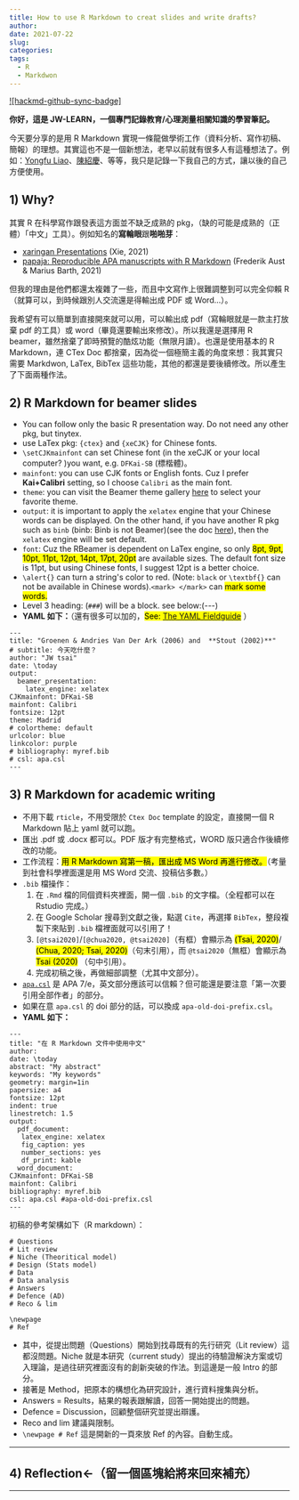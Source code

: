 ```yaml
---
title: How to use R Markdown to creat slides and write drafts?
author: 
date: 2021-07-22
slug: 
categories:
tags:
  - R
  - Markdwon
---
```


[![hackmd-github-sync-badge]](https://hackmd.io/IHBEI5Y1RU6Q0DwndPRI9g)


**你好，這是 JW-LEARN，一個專門記錄教育/心理測量相關知識的學習筆記。**

今天要分享的是用 R Markdown 實現一條龍做學術工作（資料分析、寫作初稿、簡報）的理想。其實這也不是一個新想法，老早以前就有很多人有這種想法了。例如：[Yongfu Liao](https://yongfu.name/)、[陳紹慶](https://scchen.com/zh/post/dynamic-writing/)、等等，我只是記錄一下我自己的方式，讓以後的自己方便使用。



## 1) Why?

其實 R 在科學寫作跟發表這方面並不缺乏成熟的 pkg，（缺的可能是成熟的（正體）「中文」工具）。例如知名的**寫輪眼**跟**啪啪芽**：

- [xaringan Presentations](https://bookdown.org/yihui/rmarkdown/xaringan.html) (Xie, 2021)
- [papaja: Reproducible APA manuscripts with R Markdown](http://frederikaust.com/papaja_man/) (Frederik Aust & Marius Barth, 2021)

但我的理由是他們都還太複雜了一些，而且中文寫作上很難調整到可以完全仰賴 R（就算可以，到時候跟別人交流還是得輸出成 PDF 或 Word...）。

我希望有可以簡單到直接開來就可以用，可以輸出成 pdf（寫輪眼就是一款主打放棄 pdf 的工具）或 word（畢竟還要輸出來修改）。所以我還是選擇用 R beamer，雖然捨棄了即時預覽的酷炫功能（無限月讀）。也還是使用基本的 R Markdown，連 CTex Doc 都捨棄，因為從一個極簡主義的角度來想：我其實只需要 Markdwon, LaTex, BibTex 這些功能，其他的都還是要後續修改。所以產生了下面兩種作法。

## 2) R Markdown for **beamer slides**
- You can follow only the basic R presentation way. Do not need any other pkg, but tinytex.
- use LaTex pkg: `{ctex}` and `{xeCJK}` for Chinese fonts.
- `\setCJKmainfont` can set Chinese font (in the xeCJK or your local computer? )you want, e.g. `DFKai-SB` (標楷體)。
- `mainfont`: you can use CJK fonts or English fonts. Cuz I prefer **Kai+Calibri** setting, so I choose `Calibri` as the main font.
- `theme`: you can visit the Beamer theme gallery [here](https://deic-web.uab.cat/~iblanes/beamer_gallery/index.html) to select your favorite theme.
- `output`: it is important to apply the `xelatex` engine that your Chinese words can be displayed. On the other hand, if you have another R pkg such as `binb` (binb: Binb is not Beamer)(see the doc [here](https://www.rdocumentation.org/packages/binb/versions/0.0.6)), then the `xelatex` engine will be set default.
- `font`: Cuz the RBeamer is dependent on LaTex engine, so only <mark>8pt, 9pt, 10pt, 11pt, 12pt, 14pt, 17pt, 20pt</mark> are available sizes. The default font size is 11pt, but using Chinese fonts, I suggest 12pt is a better choice.
- `\alert{}` can turn a string's color to red. (Note: `black` or `\textbf{}` can not be available in Chinese words).`<mark> </mark>` can <mark>mark some words.</mark>
- Level 3 heading: (`###`) will be a block. see below:(---)
- **YAML 如下：**（還有很多可以加的，<mark>See: [The YAML Fieldguide](https://cran.r-project.org/web/packages/ymlthis/vignettes/yaml-fieldguide.html)</mark> ）
```
---
title: "Groenen & Andries Van Der Ark (2006) and  **Stout (2002)**"
# subtitle: 今天吃什麼？
author: "JW tsai"
date: \today
output:
  beamer_presentation:
    latex_engine: xelatex
CJKmainfont: DFKai-SB
mainfont: Calibri
fontsize: 12pt
theme: Madrid
# colortheme: default
urlcolor: blue
linkcolor: purple
# bibliography: myref.bib
# csl: apa.csl
---
```

## 3) R Markdown for **academic writing**

- 不用下載 `rticle`，不用受限於 `Ctex Doc` template 的設定，直接開一個 R Markdown 貼上 yaml 就可以跑。
- 匯出 .pdf 或 .docx 都可以。PDF 版才有完整格式，WORD 版只適合作後續修改的功能。
- 工作流程：<mark>用 R Markdown 寫第一稿，匯出成 MS Word 再進行修改。</mark>（考量到社會科學裡面還是用 MS Word 交流、投稿佔多數。）
- `.bib` 檔操作：
    1) 在 `.Rmd` 檔的同個資料夾裡面，開一個 `.bib` 的文字檔。（全程都可以在 Rstudio 完成。）
    2) 在 Google Scholar 搜尋到文獻之後，點選 `Cite`，再選擇 `BibTex`，整段複製下來貼到 `.bib` 檔裡面就可以引用了！
    3) `[@tsai2020]`/`[@chua2020, @tsai2020]`（有框）會顯示為 <mark>(Tsai, 2020)</mark>/ <mark>(Chua, 2020; Tsai, 2020)</mark>（句末引用），而 `@tsai2020`（無框）會顯示為 <mark>Tsai (2020)</mark> （句中引用）。
    4) 完成初稿之後，再做細部調整（尤其中文部分）。
- [`apa.csl`](https://github.com/citation-style-language/styles/blob/master/apa.csl) 是 APA 7/e，英文部分應該可以信賴？但可能還是要注意「第一次要引用全部作者」的部分。
- 如果在意 `apa.csl` 的 doi 部分的話，可以換成 `apa-old-doi-prefix.csl`。
- **YAML 如下：**
```
---
title: "在 R Markdown 文件中使用中文"
author: 
date: \today
abstract: "My abstract"
keywords: "My keywords"
geometry: margin=1in
papersize: a4
fontsize: 12pt
indent: true
linestretch: 1.5
output:
  pdf_document:
   latex_engine: xelatex
   fig_caption: yes
   number_sections: yes
   df_print: kable
  word_document:
CJKmainfont: DFKai-SB
mainfont: Calibri
bibliography: myref.bib
csl: apa.csl #apa-old-doi-prefix.csl
---
```

初稿的參考架構如下（R markdown）：

```
# Questions 
# Lit review
# Niche (Theoritical model)
# Design (Stats model)
# Data
# Data analysis
# Answers 
# Defence (AD)
# Reco & lim

\newpage
# Ref
```

- 其中，從提出問題（Questions）開始到找尋既有的先行研究（Lit review）這都沒問題。Niche 就是本研究（current study）提出的待驗證解決方案或切入理論，是過往研究裡面沒有的創新突破的作法。到這邊是一般 Intro 的部分。
- 接著是 Method，把原本的構想化為研究設計，進行資料搜集與分析。
- Answers = Results，結果的報表跟解讀，回答一開始提出的問題。
- Defence = Discussion，回顧整個研究並提出辯護。
- Reco and lim 建議與限制。
- `\newpage # Ref` 這是開新的一頁來放 Ref 的內容。自動生成。

---
## 4) Reflection<-（留一個區塊給將來回來補充）
---
